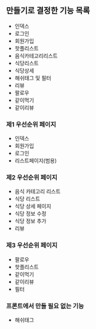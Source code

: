 ## 만들기로 결정한 기능 목록
- 인덱스
- 로그인
- 회원가입
- 핫플리스트
- 음식카테고리리스트
- 식당리스트
- 식당상세
- 해쉬태그 및 필터
- 리뷰
- 팔로우
- 같이먹기
- 같이리뷰

### 제1 우선순위 페이지
- 인덱스
- 회원가입
- 로그인
- 리스트페이지(범용)
### 제2 우선순위 페이지
- 음식 카테고리 리스트
- 식당 리스트
- 식당 상세 페이지
- 식당 정보 수정
- 식당 정보 추가
- 리뷰
### 제3 우선순위 페이지
- 팔로우
- 핫플리스트
- 같이먹기
- 같이리뷰
- 필터

### 프론트에서 만들 필요 없는 기능
- 해쉬태그